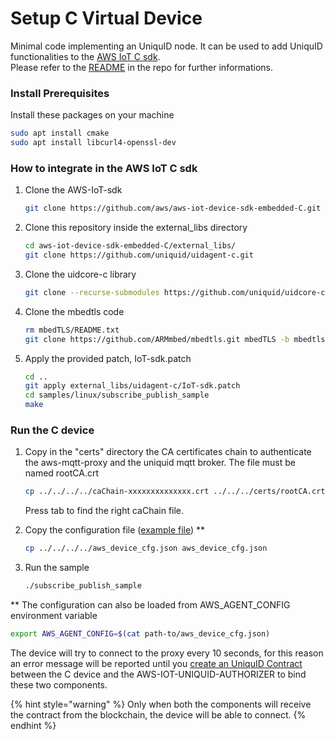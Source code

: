 # Setup C Virtual Device

Minimal code implementing an UniquID node. It can be used to add UniquID functionalities to the [AWS IoT C sdk](https://github.com/aws/aws-iot-device-sdk-embedded-C).  
Please refer to the [README](https://github.com/uniquid/uidagent-c/blob/master/README.md) in the repo for further informations.

### Install Prerequisites

Install these packages on your machine

```bash
sudo apt install cmake
sudo apt install libcurl4-openssl-dev
```

### How to integrate in the AWS IoT C sdk

1. Clone the AWS-IoT-sdk

   ```bash
   git clone https://github.com/aws/aws-iot-device-sdk-embedded-C.git -b v3.0.1
   ```

2. Clone this repository inside the external\_libs directory

   ```bash
   cd aws-iot-device-sdk-embedded-C/external_libs/
   git clone https://github.com/uniquid/uidagent-c.git
   ```

3. Clone the uidcore-c library

   ```bash
   git clone --recurse-submodules https://github.com/uniquid/uidcore-c.git
   ```

4. Clone the mbedtls code

   ```bash
   rm mbedTLS/README.txt
   git clone https://github.com/ARMmbed/mbedtls.git mbedTLS -b mbedtls-2.16.1
   ```

5. Apply the provided patch, IoT-sdk.patch

   ```bash
   cd ..
   git apply external_libs/uidagent-c/IoT-sdk.patch
   cd samples/linux/subscribe_publish_sample
   make
   ```

### Run the C device

1. Copy in the "certs" directory the CA certificates chain to authenticate the aws-mqtt-proxy and the uniquid mqtt broker. The file must be named rootCA.crt

   ```bash
   cp ../../../../caChain-xxxxxxxxxxxxxx.crt ../../../certs/rootCA.crt
   ```

   Press tab to find the right caChain file.

2. Copy the configuration file \([example file](https://github.com/uniquid/uidagent-c/blob/master/aws_device_cfg.json)\) \*\*

   ```bash
   cp ../../../../aws_device_cfg.json aws_device_cfg.json
   ```

3. Run the sample

   ```bash
   ./subscribe_publish_sample
   ```

\*\* The configuration can also be loaded from AWS\_AGENT\_CONFIG environment variable

```bash
export AWS_AGENT_CONFIG=$(cat path-to/aws_device_cfg.json)
```

The device will try to connect to the proxy every 10 seconds, for this reason an error message will be reported until you [create an UniquID Contract](https://uniquid.gitbook.io/uniquid/create-uniquid-contract) between the C device and the AWS-IOT-UNIQUID-AUTHORIZER to bind these two components.

{% hint style="warning" %}
Only when both the components will receive the contract from the blockchain, the device will be able to connect.
{% endhint %}

